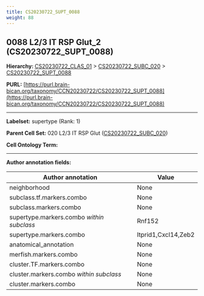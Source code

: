 ```yaml
---
title: CS20230722_SUPT_0088
weight: 88
---
```

## 0088 L2/3 IT RSP Glut_2 (CS20230722_SUPT_0088)
<b>Hierarchy: </b>
[CS20230722_CLAS_01](../CS20230722_CLAS_01) >
[CS20230722_SUBC_020](../CS20230722_SUBC_020) >
[CS20230722_SUPT_0088](../CS20230722_SUPT_0088)

**PURL:** [https://purl.brain-bican.org/taxonomy/CCN20230722/CS20230722_SUPT_0088](https://purl.brain-bican.org/taxonomy/CCN20230722/CS20230722_SUPT_0088)

---


**Labelset:** supertype (Rank: 1)

**Parent Cell Set:** 020 L2/3 IT RSP Glut ([CS20230722_SUBC_020](../CS20230722_SUBC_020))



**Cell Ontology Term:** 

[MARKER GENES.]: #


---

[TRANSFERRED ANNOTATIONS.]: #


[AUTHOR ANNOTATION FIELDS.]: #


**Author annotation fields:**

| Author annotation | Value |
|-------------------|-------|
|neighborhood|None|
|subclass.tf.markers.combo|None|
|subclass.markers.combo|None|
|supertype.markers.combo _within subclass_|Rnf152|
|supertype.markers.combo|Itprid1,Cxcl14,Zeb2|
|anatomical_annotation|None|
|merfish.markers.combo|None|
|cluster.TF.markers.combo|None|
|cluster.markers.combo _within subclass_|None|
|cluster.markers.combo|None|

